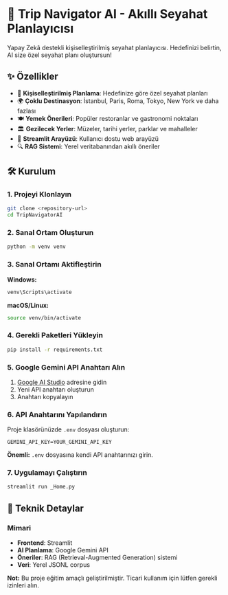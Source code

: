 # 🚀 Trip Navigator AI - Akıllı Seyahat Planlayıcısı

Yapay Zekâ destekli kişiselleştirilmiş seyahat planlayıcısı. Hedefinizi belirtin, AI size özel seyahat planı oluştursun!

## ✨ Özellikler

- 🎯 **Kişiselleştirilmiş Planlama**: Hedefinize göre özel seyahat planları
- 🌍 **Çoklu Destinasyon**: İstanbul, Paris, Roma, Tokyo, New York ve daha fazlası
- 🍽️ **Yemek Önerileri**: Popüler restoranlar ve gastronomi noktaları
- 🏛️ **Gezilecek Yerler**: Müzeler, tarihi yerler, parklar ve mahalleler
- 📱 **Streamlit Arayüzü**: Kullanıcı dostu web arayüzü
- 🔍 **RAG Sistemi**: Yerel veritabanından akıllı öneriler

## 🛠️ Kurulum

### 1. Projeyi Klonlayın

```bash
git clone <repository-url>
cd TripNavigatorAI
```

### 2. Sanal Ortam Oluşturun

```bash
python -m venv venv
```

### 3. Sanal Ortamı Aktifleştirin

**Windows:**
```bash
venv\Scripts\activate
```

**macOS/Linux:**
```bash
source venv/bin/activate
```

### 4. Gerekli Paketleri Yükleyin

```bash
pip install -r requirements.txt
```

### 5. Google Gemini API Anahtarı Alın

1. [Google AI Studio](https://makersuite.google.com/app/apikey) adresine gidin
2. Yeni API anahtarı oluşturun
3. Anahtarı kopyalayın

### 6. API Anahtarını Yapılandırın

Proje klasörünüzde `.env` dosyası oluşturun:

```
GEMINI_API_KEY=YOUR_GEMINI_API_KEY
```

**Önemli:** `.env` dosyasına kendi API anahtarınızı girin.

### 7. Uygulamayı Çalıştırın

```bash
streamlit run _Home.py
```

## 🔧 Teknik Detaylar

### Mimari
- **Frontend**: Streamlit
- **AI Planlama**: Google Gemini API
- **Öneriler**: RAG (Retrieval-Augmented Generation) sistemi
- **Veri**: Yerel JSONL corpus

**Not:** Bu proje eğitim amaçlı geliştirilmiştir. Ticari kullanım için lütfen gerekli izinleri alın.
